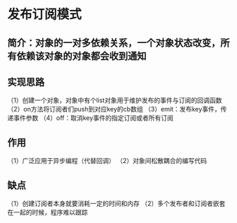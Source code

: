 # 发布订阅模式
## 简介：对象的一对多依赖关系，一个对象状态改变，所有依赖该对象的对象都会收到通知
## 实现思路
（1）创建一个对象，对象中有个list对象用于维护发布的事件与订阅的回调函数
（2）on方法将订阅者们push到对应key的cb数组
（3）emit：发布key事件，传递事件参数
（4）off：取消key事件的指定订阅或者所有订阅
## 作用
（1）广泛应用于异步编程（代替回调）
（2）对象间松散耦合的编写代码
## 缺点
（1）创建订阅者本身就要消耗一定的时间和内存
（2）多个发布者和订阅者嵌套在一起的时候，程序难以跟踪